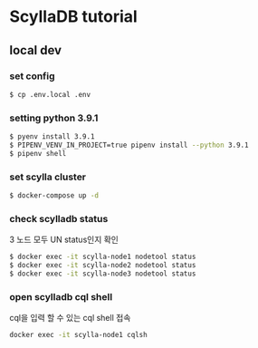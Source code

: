 # ScyllaDB tutorial

## local dev

### set config

```bash
$ cp .env.local .env
```

### setting python 3.9.1

```bash
$ pyenv install 3.9.1
$ PIPENV_VENV_IN_PROJECT=true pipenv install --python 3.9.1
$ pipenv shell
```

### set scylla cluster

```bash
$ docker-compose up -d
```

### check scylladb status

3 노드 모두 UN status인지 확인

```bash
$ docker exec -it scylla-node1 nodetool status
$ docker exec -it scylla-node2 nodetool status
$ docker exec -it scylla-node3 nodetool status
```

### open scylladb cql shell

cql을 입력 할 수 있는 cql shell 접속

```bash
docker exec -it scylla-node1 cqlsh
```
